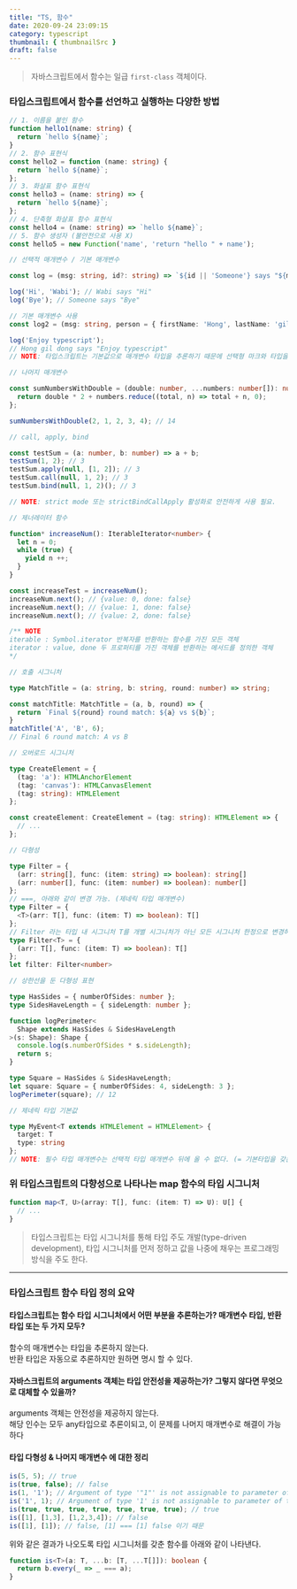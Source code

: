 ```yaml
---
title: "TS, 함수"
date: 2020-09-24 23:09:15
category: typescript
thumbnail: { thumbnailSrc }
draft: false
---
```


> 자바스크립트에서 함수는 일급 `first-class` 객체이다.

### 타입스크립트에서 함수를 선언하고 실행하는 다양한 방법
```typescript
// 1. 이름을 붙인 함수
function hello1(name: string) {
  return `hello ${name}`;
}
// 2. 함수 표현식
const hello2 = function (name: string) {
  return `hello ${name}`;
};
// 3. 화살표 함수 표현식
const hello3 = (name: string) => {
  return `hello ${name}`;
};
// 4. 단축형 화살표 함수 표현식
const hello4 = (name: string) => `hello ${name}`;
// 5. 함수 생성자 (불안전으로 사용 X)
const hello5 = new Function('name', 'return "hello " + name');

// 선택적 매개변수 / 기본 매개변수

const log = (msg: string, id?: string) => `${id || 'Someone'} says "${msg}"`;

log('Hi', 'Wabi'); // Wabi says "Hi"
log('Bye'); // Someone says "Bye"

// 기본 매개변수 사용
const log2 = (msg: string, person = { firstName: 'Hong', lastName: 'gil dong' }) => `${person.firstName} ${person.lastName} says "${msg}"`;

log('Enjoy typescript');
// Hong gil dong says "Enjoy typescript"
// NOTE: 타입스크립트는 기본값으로 매개변수 타입을 추론하기 때문에 선택형 마크와 타입을 지정할 필요가 없다.

// 나머지 매개변수

const sumNumbersWithDouble = (double: number, ...numbers: number[]): number => {
  return double * 2 + numbers.reduce((total, n) => total + n, 0);
};

sumNumbersWithDouble(2, 1, 2, 3, 4); // 14

// call, apply, bind

const testSum = (a: number, b: number) => a + b;
testSum(1, 2); // 3
testSum.apply(null, [1, 2]); // 3
testSum.call(null, 1, 2); // 3
testSum.bind(null, 1, 2)(); // 3

// NOTE: strict mode 또는 strictBindCallApply 활성화로 안전하게 사용 필요.

// 제너레이터 함수

function* increaseNum(): IterableIterator<number> {
  let n = 0;
  while (true) {
    yield n ++;
  }
}

const increaseTest = increaseNum();
increaseNum.next(); // {value: 0, done: false}
increaseNum.next(); // {value: 1, done: false}
increaseNum.next(); // {value: 2, done: false}

/** NOTE
iterable : Symbol.iterator 반복자를 반환하는 함수를 가진 모든 객체
iterator : value, done 두 프로퍼티를 가진 객체를 반환하는 메서드를 정의한 객체
*/

// 호출 시그니처

type MatchTitle = (a: string, b: string, round: number) => string;

const matchTitle: MatchTitle = (a, b, round) => {
  return `Final ${round} round match: ${a} vs ${b}`;
}
matchTitle('A', 'B', 6);
// Final 6 round match: A vs B

// 오버로드 시그니처

type CreateElement = {
  (tag: 'a'): HTMLAnchorElement
  (tag: 'canvas'): HTMLCanvasElement
  (tag: string): HTMLElement
};

const createElement: CreateElement = (tag: string): HTMLElement => {
  // ...
};

// 다형성

type Filter = {
  (arr: string[], func: (item: string) => boolean): string[]
  (arr: number[], func: (item: number) => boolean): number[]
};
// ===, 아래와 같이 변경 가능. (제네릭 타입 매개변수)
type Filter = {
  <T>(arr: T[], func: (item: T) => boolean): T[]
};
// Filter 라는 타입 내 시그니처 T를 개별 시그니처가 아닌 모든 시그니처 한정으로 변경하면 아래와 같다.
type Filter<T> = {
  (arr: T[], func: (item: T) => boolean): T[]
};
let filter: Filter<number>

// 상한선을 둔 다형성 표현

type HasSides = { numberOfSides: number };
type SidesHaveLength = { sideLength: number };

function logPerimeter<
  Shape extends HasSides & SidesHaveLength
>(s: Shape): Shape {
  console.log(s.numberOfSides * s.sideLength);
  return s;
}

type Square = HasSides & SidesHaveLength;
let square: Square = { numberOfSides: 4, sideLength: 3 };
logPerimeter(square); // 12

// 제네릭 타입 기본값

type MyEvent<T extends HTMLElement = HTMLElement> {
  target: T
  type: string
};
// NOTE: 필수 타입 매개변수는 선택적 타입 매개변수 뒤에 올 수 없다. (= 기본타입을 갖는 제네릭은 반드시 기본 타입을 갖지않는 제네릭의 뒤에 위치해야 한다.)
```

### 위 타입스크립트의 다향성으로 나타나는 map 함수의 타입 시그니처

```typescript
function map<T, U>(array: T[], func: (item: T) => U): U[] {
  // ...
}
```

> 타입스크립트는 타입 시그니처를 통해 타입 주도 개발(type-driven development), 타입 시그니처를 먼저 정하고 값을 나중에 채우는 프로그래밍 방식을 주도 한다.

--------
### 타입스크립트 함수 타입 정의 요약

#### 타입스크립트는 함수 타입 시그니처에서 어떤 부분을 추론하는가? 매개변수 타입, 반환 타입 또는 두 가지 모두?

함수의 매개변수는 타입을 추론하지 않는다.<br/>
반환 타입은 자동으로 추론하지만 원하면 명시 할 수 있다.

#### 자바스크립트의 arguments 객체는 타입 안전성을 제공하는가? 그렇지 않다면 무엇으로 대체할 수 있을까?

arguments 객체는 안전성을 제공하지 않는다.<br/>
해당 인수는 모두 any타입으로 추론이되고, 이 문제를 나머지 매개변수로 해결이 가능하다<br/>

#### 타입 다형성 & 나머지 매개변수 에 대한 정리

```typescript
is(5, 5); // true
is(true, false); // false
is(1, '1'); // Argument of type '"1"' is not assignable to parameter of type 'number'.
is('1', 1); // Argument of type '1' is not assignable to parameter of type 'string'.
is(true, true, true, true, true, true, true); // true
is([1], [1,3], [1,2,3,4]); // false
is([1], [1]); // false, [1] === [1] false 이기 때문
```

위와 같은 결과가 나오도록 타입 시그니처를 갖춘 함수를 아래와 같이 나타낸다.

```typescript
function is<T>(a: T, ...b: [T, ...T[]]): boolean {
  return b.every(_ => _ === a);
}
```